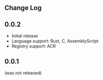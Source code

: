 ## Change Log

## 0.0.2

* Initial release
* Language support: Rust, C, AssemblyScript
* Registry support: ACR

## 0.0.1

(was not released)

